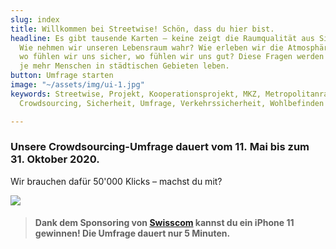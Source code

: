 ```yaml
---
slug: index
title: Willkommen bei Streetwise! Schön, dass du hier bist.
headline: Es gibt tausende Karten – keine zeigt die Raumqualität aus Sicht der Bevölkerung.
  Wie nehmen wir unseren Lebensraum wahr? Wie erleben wir die Atmosphäre eines Ortes,
  wo fühlen wir uns sicher, wo fühlen wir uns gut? Diese Fragen werden umso wichtiger,
  je mehr Menschen in städtischen Gebieten leben.
button: Umfrage starten
image: "~/assets/img/ui-1.jpg"
keywords: Streetwise, Projekt, Kooperationsprojekt, MKZ, Metropolitanraum, Zürich,
  Crowdsourcing, Sicherheit, Umfrage, Verkehrssicherheit, Wohlbefinden

---
```

### Unsere Crowdsourcing-Umfrage dauert vom 11. Mai bis zum 31. Oktober 2020.

Wir brauchen dafür 50'000 Klicks – machst du mit?

![](/streetwise-ytcount-3-16x9-900px.jpg)

> #### **Dank dem Sponsoring von** [**Swisscom**](https://swisscom.ch) **kannst du ein iPhone 11 gewinnen! Die Umfrage dauert nur 5 Minuten.**